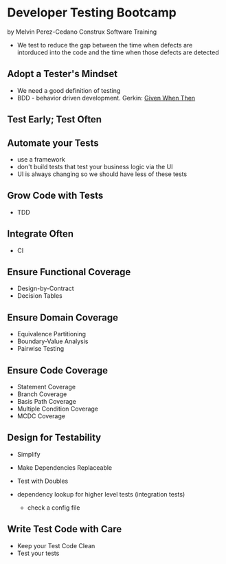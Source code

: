 # Developer Testing Bootcamp

by Melvin Perez-Cedano
Construx Software Training

- We test to reduce the gap between the time when defects are intorduced into the code and the time when those defects are detected

## Adopt a Tester's Mindset

- We need a good definition of testing
- BDD - behavior driven development. Gerkin: [Given When Then](https://martinfowler.com/bliki/GivenWhenThen.html)

## Test Early; Test Often

## Automate your Tests

- use a framework
- don't build tests that test your business logic via the UI
- UI is always changing so we should have less of these tests

## Grow Code with Tests

- TDD

## Integrate Often

- CI

## Ensure Functional Coverage

- Design-by-Contract
- Decision Tables

## Ensure Domain Coverage

- Equivalence Partitioning
- Boundary-Value Analysis
- Pairwise Testing

## Ensure Code Coverage

- Statement Coverage
- Branch Coverage
- Basis Path Coverage
- Multiple Condition Coverage
- MCDC Coverage

## Design for Testability

- Simplify
- Make Dependencies Replaceable
- Test with Doubles

- dependency lookup for higher level tests (integration tests)
  - check a config file

## Write Test Code with Care

- Keep your Test Code Clean
- Test your tests
